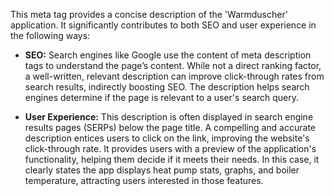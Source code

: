 This meta tag provides a concise description of the 'Warmduscher' application. It significantly contributes to both SEO and user experience in the following ways:

*   **SEO:** Search engines like Google use the content of meta description tags to understand the page’s content. While not a direct ranking factor, a well-written, relevant description can improve click-through rates from search results, indirectly boosting SEO. The description helps search engines determine if the page is relevant to a user's search query.

*   **User Experience:** This description is often displayed in search engine results pages (SERPs) below the page title. A compelling and accurate description entices users to click on the link, improving the website's click-through rate. It provides users with a preview of the application's functionality, helping them decide if it meets their needs. In this case, it clearly states the app displays heat pump stats, graphs, and boiler temperature, attracting users interested in those features.